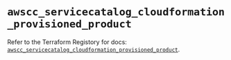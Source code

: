 # `awscc_servicecatalog_cloudformation_provisioned_product`

Refer to the Terraform Registory for docs: [`awscc_servicecatalog_cloudformation_provisioned_product`](https://registry.terraform.io/providers/hashicorp/awscc/0.70.0/docs/resources/servicecatalog_cloudformation_provisioned_product).
